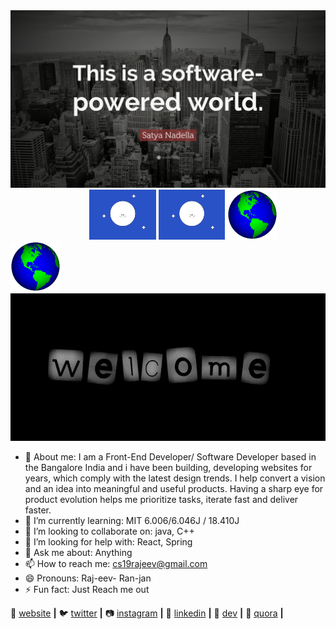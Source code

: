 <div align="center">
  <img src="https://github.com/rajeevranjancom/rajeevranjancom/blob/main/images.jpg" style="max-width: 100%;" alt="Welcome to my Github Profile" />
</div>
<span>&nbsp;&nbsp;&nbsp;&nbsp;&nbsp;&nbsp;&nbsp;&nbsp;</span>
<span>&nbsp;&nbsp;&nbsp;&nbsp;&nbsp;&nbsp;&nbsp;&nbsp;</span>
<span>&nbsp;&nbsp;&nbsp;&nbsp;&nbsp;&nbsp;&nbsp;&nbsp;</span>
<span>&nbsp;&nbsp;&nbsp;&nbsp;</span>
<img alt="1" height="80" src="https://github.com/rajeevranjancom/rajeevranjancom/blob/main/1.gif">
<img alt="Globe" height="80" src="https://github.com/rajeevranjancom/rajeevranjancom/blob/main/1.gif">
<img alt="Globe" height="80" src="https://github.com/dolphingarlic/dolphingarlic/blob/master/images/globe.gif?raw=true">
<img alt="Globe" height="80" src="https://github.com/dolphingarlic/dolphingarlic/blob/master/images/globe.gif?raw=true">
</a>
<span>&nbsp;&nbsp;&nbsp;&nbsp;&nbsp;&nbsp;&nbsp;&nbsp;</span>
<span>&nbsp;&nbsp;&nbsp;&nbsp;&nbsp;&nbsp;&nbsp;&nbsp;</span>
<span>&nbsp;&nbsp;&nbsp;&nbsp;&nbsp;&nbsp;&nbsp;&nbsp;</span>
<span>&nbsp;&nbsp;&nbsp;&nbsp;&nbsp;&nbsp;&nbsp;&nbsp;</span>

<img src="https://github.com/rajeevranjancom/rajeevranjancom/blob/main/rajeev.gif" style="max-width: 100%;" alt="Welcome to my Github Profile" />





- 🔭 About me: I am a Front-End Developer/ Software Developer based in the Bangalore India and i have been building, developing websites for years, which comply                    with the latest design trends. I help convert a vision and an idea into meaningful and useful products. Having a sharp eye for product evolution                    helps me prioritize tasks, iterate fast and deliver faster.
- 🌱 I’m currently learning: MIT 6.006/6.046J / 18.410J
- 👯 I’m looking to collaborate on: java, C++
- 🤔 I’m looking for help with: React, Spring
- 💬 Ask me about: Anything
- 📫 How to reach me: cs19rajeev@gmail.com
- 😄 Pronouns: Raj-eev- Ran-jan
- ⚡ Fun fact: Just Reach me out


🏡 [website][website] **|** 
🐦 [twitter][twitter] **|** 
📷 [instagram][instagram] **|** 
👔 [linkedin][linkedin] **|** 
🔭 [dev][dev] **|** 
💬 [quora][quora] **|** 


[gatsby]: https://gatsbyjs.org
[website]: https://rajeevranjan.co
[twitter]: https://twitter.com/rajeevkumar0301
[instagram]: https://www.instagram.com/rajeevranjancom/?hl=en
[linkedin]: https://www.linkedin.com/in/rajeev-ranjan-691043111/
[dev]: https://dev.to/rajeevkumar0301
[quora]: https://www.quora.com/profile/Rajeev-Ranjan-664
